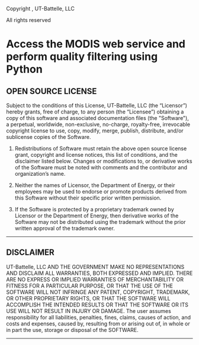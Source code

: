 Copyright , UT-Battelle, LLC

All rights reserved

# Access the MODIS web service and perform quality filtering using Python

## OPEN SOURCE LICENSE

Subject to the conditions of this License, UT-Battelle, LLC (the “Licensor”) hereby grants, free of charge, to any person (the “Licensee”) obtaining a copy of this software and associated documentation files (the "Software"), a perpetual, worldwide, non-exclusive, no-charge, royalty-free, irrevocable copyright license to use, copy, modify, merge, publish, distribute, and/or sublicense copies of the Software.

1. Redistributions of Software must retain the above open source license grant, copyright and license notices, this list of conditions, and the disclaimer listed below.  Changes or modifications to, or derivative works of the Software must be noted with comments and the contributor and organization’s name.

2. Neither the names of Licensor, the Department of Energy, or their employees may be used to endorse or promote products derived from this Software without their specific prior written permission.

3. If the Software is protected by a proprietary trademark owned by Licensor or the Department of Energy, then derivative works of the Software may not be distributed using the trademark without the prior written approval of the trademark owner.


---

## DISCLAIMER

UT-Battelle, LLC AND THE GOVERNMENT MAKE NO REPRESENTATIONS AND DISCLAIM ALL WARRANTIES, BOTH EXPRESSED AND IMPLIED.  THERE ARE NO EXPRESS OR IMPLIED WARRANTIES OF MERCHANTABILITY OR FITNESS FOR A PARTICULAR PURPOSE, OR THAT THE USE OF THE SOFTWARE WILL NOT INFRINGE ANY PATENT, COPYRIGHT, TRADEMARK, OR OTHER PROPRIETARY RIGHTS, OR THAT THE SOFTWARE WILL ACCOMPLISH THE INTENDED RESULTS OR THAT THE SOFTWARE OR ITS USE WILL NOT RESULT IN INJURY OR DAMAGE.  The user assumes responsibility for all liabilities, penalties, fines, claims, causes of action, and costs and expenses, caused by, resulting from or arising out of, in whole or in part the use, storage or disposal of the SOFTWARE.

---